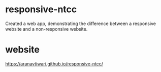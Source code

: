 # responsive-ntcc
Created a web app, demonstrating the difference between a responsive website and a non-responsive website.

# website
https://aranavtiwari.github.io/responsive-ntcc/
